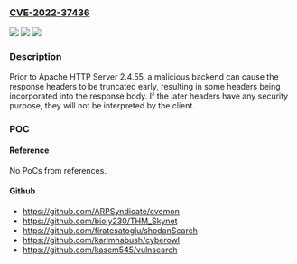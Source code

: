 ### [CVE-2022-37436](https://cve.mitre.org/cgi-bin/cvename.cgi?name=CVE-2022-37436)
![](https://img.shields.io/static/v1?label=Product&message=Apache%20HTTP%20Server&color=blue)
![](https://img.shields.io/static/v1?label=Version&message=0%3C%202.4.55%20&color=brighgreen)
![](https://img.shields.io/static/v1?label=Vulnerability&message=CWE-113%3A%20Improper%20Neutralization%20of%20CRLF%20Sequences%20in%20HTTP%20Headers&color=brighgreen)

### Description

Prior to Apache HTTP Server 2.4.55, a malicious backend can cause the response headers to be truncated early, resulting in some headers being incorporated into the response body. If the later headers have any security purpose, they will not be interpreted by the client.

### POC

#### Reference
No PoCs from references.

#### Github
- https://github.com/ARPSyndicate/cvemon
- https://github.com/bioly230/THM_Skynet
- https://github.com/firatesatoglu/shodanSearch
- https://github.com/karimhabush/cyberowl
- https://github.com/kasem545/vulnsearch

